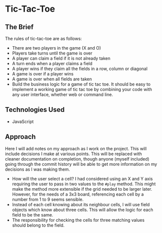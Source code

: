 Tic-Tac-Toe
===============================

## The Brief

The rules of tic-tac-toe are as follows:

* There are two players in the game (X and O)
* Players take turns until the game is over
* A player can claim a field if it is not already taken
* A turn ends when a player claims a field
* A player wins if they claim all the fields in a row, column or diagonal
* A game is over if a player wins
* A game is over when all fields are taken
* Build the business logic for a game of tic tac toe. It should be easy to implement a working game of tic tac toe by combining your code with any user interface, whether web or command line.

## Technologies Used

* JavaScript

## Approach

Here I will add notes on my approach as I work on the project. This will include decisions I make at various points. This will be replaced with cleaner documentation on completion, though anyone (myself included) going through the commit history will be able to get more information on my decisions as I was making them.

* How will the user select a cell? I had considered using an X and Y axis requiring the user to pass in two values to the `#play` method. This might make the method more extensible if the grid needed to be larger later. However, for the needs of a 3x3 board, referencing each cell by a number from 1 to 9 seems sensible.
* Instead of each cell knowing about its neighbour cells, I will use field objects which know about three cells. This will allow the logic for each field to be the same.
* The responsibility for checking the cells for three matching values should belong to the field.
